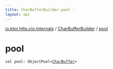 ```yaml
---
title: CharBufferBuilder.pool - 
layout: api
---
```


<div class='api-docs-breadcrumbs'><a href="../index.html">io.ktor.http.cio.internals</a> / <a href="index.html">CharBufferBuilder</a> / <a href="./pool.html">pool</a></div>

# pool

<div class="signature"><code><span class="keyword">val </span><span class="identifier">pool</span><span class="symbol">: </span><span class="identifier">ObjectPool</span><span class="symbol">&lt;</span><a href="http://docs.oracle.com/javase/6/docs/api/java/nio/CharBuffer.html"><span class="identifier">CharBuffer</span></a><span class="symbol">&gt;</span></code></div>

